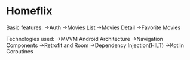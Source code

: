# Homeflix

Basic features:
->Auth
->Movies List
->Movies Detail
->Favorite Movies

Technologies used:
->MVVM Android Architecture
->Navigation Components
->Retrofit and Room
->Dependency Injection(HILT)
->Kotlin Coroutines
